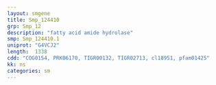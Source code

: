 ```yaml
---
layout: smgene
title: Smp_124410
grp: Smp_12
description: "fatty acid amide hydrolase"
smp: Smp_124410.1
uniprot: "G4VCJ2"
length:  1338
cdd: "COG0154, PRK06170, TIGR00132, TIGR02713, cl18951, pfam01425"
kk: ns
categories: sm
---
```

